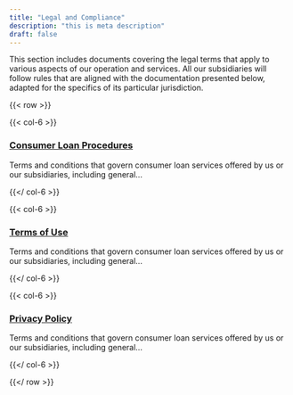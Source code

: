 ```yaml
---
title: "Legal and Compliance"
description: "this is meta description"
draft: false
---
```


This section includes documents covering the legal terms that apply to various aspects of our operation and services. All our subsidiaries will follow rules that are aligned with the documentation presented below, adapted for the specifics of its particular jurisdiction.

{{< row >}}

{{< col-6 >}}

### [Consumer Loan Procedures](wallet/how-it-works/)
Terms and conditions that govern consumer loan services offered by us or our subsidiaries, including general...

{{</ col-6 >}}

{{< col-6 >}}

### [Terms of Use](wallet/terms/)
Terms and conditions that govern consumer loan services offered by us or our subsidiaries, including general...

{{</ col-6 >}}

{{< col-6 >}}

### [Privacy Policy](wallet/privacy-policy/)
Terms and conditions that govern consumer loan services offered by us or our subsidiaries, including general...

{{</ col-6 >}}

{{</ row >}}